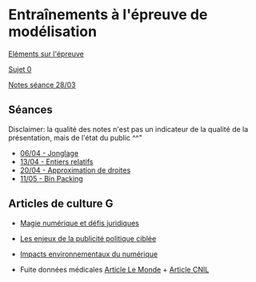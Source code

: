 # Entraînements à l'épreuve de modélisation #

[Eléments sur l'épreuve](https://agreg-info.org/files/2022/03/descriptionMod.pdf)

[Sujet 0](Sujet0.pdf)

[Notes séance 28/03](Note_28_mars_2022.pdf)

## Séances ##

Disclaimer: la qualité des notes n'est pas un indicateur de la qualité de la présentation, mais de l'état du public ^^"

* [06/04 - Jonglage](04-06_Jonglage)
* [13/04 - Entiers relatifs](04-13_Entiers_relatifs)
* [20/04 - Approximation de droites](04-20_Approx_droites)
* [11/05 - Bin Packing](05-11_Boites)

## Articles de culture G ##

- [Magie numérique et défis juridiques](https://www.lemonde.fr/blog/binaire/2021/02/05/magie-numerique-et-defis-juridiques/)

- [Les enjeux de la publicité politique ciblée](https://lejournal.cnrs.fr/billets/les-enjeux-de-la-publicite-politique-ciblee)

- [Impacts environnementaux du numérique](https://www.lemonde.fr/blog/binaire/2019/01/29/impacts-environnementaux-du-numerique-de-quoi-parle-t-on)

- Fuite données médicales [Article Le Monde](https://www.lemonde.fr/pixels/article/2022/04/21/fuite-de-donnees-medicales-de-500-000-francais-l-entreprise-dedalus-condamnee-a-1-5-million-d-euros-d-amende_6123085_4408996.html) + [Article CNIL](https://www.cnil.fr/fr/fuite-de-donnees-de-sante-sanction-de-15-million-deuros-lencontre-de-la-societe-dedalus-biologie)
